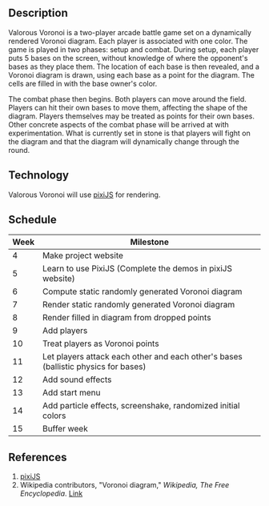 
## Description

Valorous Voronoi is a two-player arcade battle game set on a dynamically rendered Voronoi diagram. Each player is associated with one color. The game is played in two phases: setup and combat. During setup, each player puts 5 bases on the screen, without knowledge of where the opponent's bases as they place them. The location of each base is then revealed, and a Voronoi diagram is drawn, using each base as a point for the diagram. The cells are filled in with the base owner's color.

The combat phase then begins. Both players can move around the field. Players can hit their own bases to move them, affecting the shape of the diagram. Players themselves may be treated as points for their own bases. Other concrete aspects of the combat phase will be arrived at with experimentation. What is currently set in stone is that players will fight on the diagram and that the diagram will dynamically change through the round.

## Technology
Valorous Voronoi will use [pixiJS](https://www.pixijs.com/) for rendering.

## Schedule

Week | Milestone
---- | ---------
4    | Make project website
5    | Learn to use PixiJS (Complete the demos in pixiJS website)
6    | Compute static randomly generated Voronoi diagram
7    | Render static randomly generated Voronoi diagram
8    | Render filled in diagram from dropped points
9    | Add players
10   | Treat players as Voronoi points
11   | Let players attack each other and each other's bases (ballistic physics for bases)
12   | Add sound effects
13   | Add start menu
14   | Add particle effects, screenshake, randomized initial colors
15   | Buffer week

## References
1. [pixiJS](https://www.pixijs.com/)
2. Wikipedia contributors, "Voronoi diagram," *Wikipedia, The Free Encyclopedia*. [Link](https://en.wikipedia.org/wiki/Voronoi_diagram)
